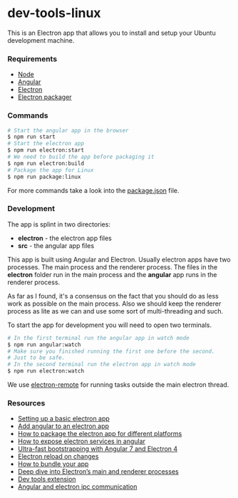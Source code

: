 # dev-tools-linux
This is an Electron app that allows you to install and setup your Ubuntu development machine.

### Requirements
- [Node](https://nodejs.org/en/)
- [Angular](https://angular.io/)
- [Electron](https://electronjs.org/)
- [Electron packager](https://github.com/electron-userland/electron-packager)

### Commands
```bash
# Start the angular app in the browser
$ npm run start
# Start the electron app
$ npm run electron:start
# We need to build the app before packaging it
$ npm run electron:build
# Package the app for Linux
$ npm run package:linux
```
For more commands take a look into the [package.json](package.json) file.

### Development
The app is splint in two directories:
- **electron** - the electron app files
- **src** -  the angular app files

This app is built using Angular and Electron.
Usually electron apps have two processes. The main process and the renderer process.
The files in the **electron** folder run in the main process and
the **angular** app runs in the renderer process.

As far as I found, it's a consensus on the fact that you should do as less work 
as possible on the main process. Also we should keep the renderer process as lite
as we can and use some sort of multi-threading and such. 

To start the app for development you will need to open two terminals.
```bash
# In the first terminal run the angular app in watch mode
$ npm run angular:watch
# Make sure you finished running the first one before the second.
# Just to be safe.
# In the second terminal run the electron app in watch mode
$ npm run electron:watch
```

We use [electron-remote](https://www.npmjs.com/package/electron-remote) for running tasks outside the main electron thread.

### Resources
- [Setting up a basic electron app](https://github.com/electron/electron-quick-start)
- [Add angular to an electron app](https://angularfirebase.com/lessons/desktop-apps-with-electron-and-angular/)
- [How to package the electron app for different platforms](https://www.christianengvall.se/electron-packager-tutorial/)
- [How to expose electron services in angular](https://github.com/ThorstenHans/ngx-electron/blob/master/projects/ngx-electron/src/lib/electron.service.ts)
- [Ultra-fast bootstrapping with Angular 7 and Electron 4](https://www.maximegris.fr/angular-electron/)
- [Electron reload on changes](https://www.npmjs.com/package/electron-reload)
- [How to bundle your app](https://github.com/electron-userland/electron-packager)
- [Deep dive into Electron’s main and renderer processes](https://medium.com/cameron-nokes/deep-dive-into-electrons-main-and-renderer-processes-7a9599d5c9e2)
- [Dev tools extension](https://electronjs.org/devtron)
- [Angular and electron ipc communication](https://malcoded.com/posts/angular-desktop-electron)